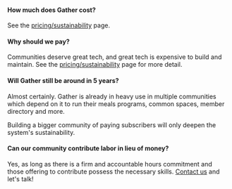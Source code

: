 #### How much does Gather cost?

See the [pricing/sustainability](/pricing) page.

#### Why should we pay?

Communities deserve great tech, and great tech is expensive to build and maintain. See the [pricing/sustainability](/pricing) page for more detail.

#### Will Gather still be around in 5 years?

Almost certainly. Gather is already in heavy use in multiple communities which depend on it to run their meals programs, common spaces, member directory and more.

Building a bigger community of paying subscribers will only deepen the system's sustainability.

#### Can our community contribute labor in lieu of money?

Yes, as long as there is a firm and accountable hours commitment and those offering to contribute possess the necessary skills. [Contact us](/contact) and let's talk!
